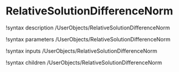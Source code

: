 <!-- MOOSE Documentation Stub: Remove this when content is added. -->

# RelativeSolutionDifferenceNorm
!syntax description /UserObjects/RelativeSolutionDifferenceNorm

!syntax parameters /UserObjects/RelativeSolutionDifferenceNorm

!syntax inputs /UserObjects/RelativeSolutionDifferenceNorm

!syntax children /UserObjects/RelativeSolutionDifferenceNorm
